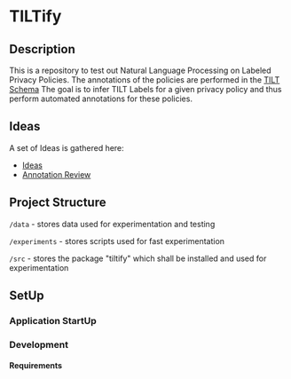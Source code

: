 # TILTify

## Description


This is a repository to test out Natural Language Processing on Labeled Privacy Policies.
The annotations of the policies are performed in the [TILT Schema](https://github.com/Transparency-Information-Language/schema)
The goal is to infer TILT Labels for a given privacy policy and thus perform automated annotations for these policies.


## Ideas

A set of Ideas is gathered here:
* [Ideas](https://hackmd.io/@elysias/HkzMVMAGK)
* [Annotation Review](https://hackmd.io/@elysias/H1ykQx2Pt/edit)


## Project Structure

`/data` - stores data used for experimentation and testing

`/experiments` - stores scripts used for fast experimentation

`/src` - stores the package "tiltify" which shall be installed and used for experimentation


## SetUp

### Application StartUp

### Development

#### Requirements
